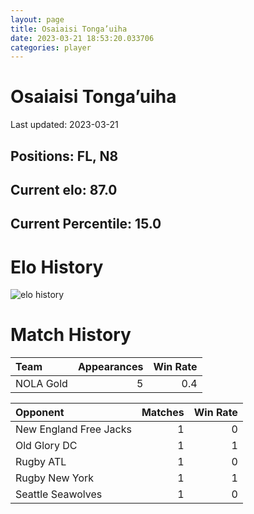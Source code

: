 ```yaml
---  
layout: page  
title: Osaiaisi Tonga’uiha  
date: 2023-03-21 18:53:20.033706  
categories: player  
---
```

# Osaiaisi Tonga’uiha


Last updated: 2023-03-21
## Positions: FL, N8

## Current elo: 87.0

## Current Percentile: 15.0

# Elo History


![elo history](history_OsaiaisiTonga’uiha.png)
# Match History


| Team      |   Appearances |   Win Rate |
|:----------|--------------:|-----------:|
| NOLA Gold |             5 |        0.4 |

| Opponent               |   Matches |   Win Rate |
|:-----------------------|----------:|-----------:|
| New England Free Jacks |         1 |          0 |
| Old Glory DC           |         1 |          1 |
| Rugby ATL              |         1 |          0 |
| Rugby New York         |         1 |          1 |
| Seattle Seawolves      |         1 |          0 |